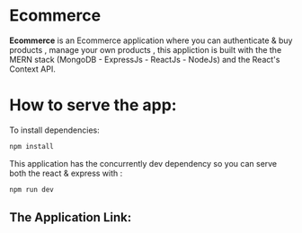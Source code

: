 # Ecommerce

**Ecommerce** is an Ecommerce application where you can authenticate & buy products , manage your own products , this appliction is built with the the MERN stack (MongoDB - ExpressJs - ReactJs - NodeJs) and the React's Context API.

# How to serve the app:

To install dependencies:
```bash
npm install
```

This application has the concurrently dev dependency so you can serve both the react & express with :

```bash
npm run dev
```

## The Application Link:
